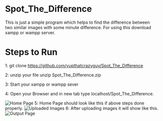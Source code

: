 # Spot_The_Difference
This is just a simple program which helps to find the difference between two similar images with some minute difference.
For using this download xampp or wampp server.
# Steps to Run

1: git clone https://github.com/yupthatcrazyguy/Spot_The_Difference

2: unzip your file unzip Spot_The_Difference.zip

3: Start your xampp or wampp sever

4: Open your Browser and in new tab type localhost/Spot_The_Difference.

![Home Page](https://github.com/yupthatcrazyguy/Spot_The_Difference/blob/master/Screenshots/1.png)
5: Home Page should look like this if above steps done properly.
![Uploaded Images](https://github.com/yupthatcrazyguy/Spot_The_Difference/blob/master/Screenshots/2.png)
6: After uploading images it will show like this.
![Output Page](https://github.com/yupthatcrazyguy/Spot_The_Difference/blob/master/Screenshots/3.png)
